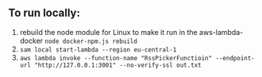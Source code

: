 ## To run locally:

1. rebuild the node module for Linux to make it run in the aws-lambda-docker
`node docker-npm.js rebuild` 
2. `sam local start-lambda --region eu-central-1`
3. `aws lambda invoke --function-name "RssPickerFunctioin" --endpoint-url "http://127.0.0.1:3001" --no-verify-ssl out.txt`